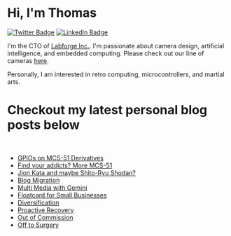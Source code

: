 # Hi, I'm Thomas 

[![Twitter Badge](https://img.shields.io/badge/Twitter-Profile-informational?style=flat&logo=twitter&logoColor=white&color=1CA2F1)](https://twitter.com/treideme1)
[![LinkedIn Badge](https://img.shields.io/badge/LinkedIn-Profile-informational?style=flat&logo=linkedin&logoColor=white&color=0D76A8)](https://www.linkedin.com/in/thomasreidemeister/)

I'm the CTO of [Labforge Inc.](https://labforge.ca). I'm passionate about camera design, artificial intelligence, and embedded computing. Please check out our line of cameras [here](https://www.labforge.ca/features-bottlenose/).

Personally, I am interested in retro computing, microcontrollers, and martial arts. 

# Checkout my latest personal blog posts below

<br>

<!-- BLOG-POST-LIST:START -->
- [GPIOs on MCS-51 Derivatives](https://reidemeister.com/blog/2025.10.22)
- [Find your addicts? More MCS-51](https://reidemeister.com/blog/2025.10.19)
- [Jion Kata and maybe Shito-Ryu Shodan?](https://reidemeister.com/blog/2025.10.18)
- [Blog Migration](https://reidemeister.com/blog/2025.10.13)
- [Multi Media with Gemini](https://reidemeister.com/blog/2025.10.10)
- [Floatcard for Small Businesses](https://reidemeister.com/blog/2025.10.02)
- [Diversification](https://reidemeister.com/blog/2025.05.25)
- [Proactive Recovery](https://reidemeister.com/blog/2025.04.30)
- [Out of Commission](https://reidemeister.com/blog/2025.04.26)
- [Off to Surgery](https://reidemeister.com/blog/2025.04.15)
<!-- BLOG-POST-LIST:END --> 

<br>
